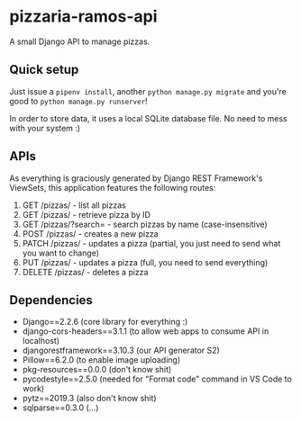 # pizzaria-ramos-api

A small Django API to manage pizzas.

## Quick setup

Just issue a `pipenv install`, another `python manage.py migrate` and you're
good to `python manage.py runserver`!

In order to store data, it uses a local SQLite database file. No need to
mess with your system :)

## APIs

As everything is graciously generated by Django REST Framework's ViewSets, this application features the following routes:

1. GET /pizzas/ - list all pizzas
2. GET /pizzas/<insert-pizza-id> - retrieve pizza by ID
3. GET /pizzas/?search=<insert-pizza-name> - search pizzas by name (case-insensitive)
4. POST /pizzas/ - creates a new pizza
5. PATCH /pizzas/<insert-pizza-id> - updates a pizza (partial, you just need to send what you want to change)
6. PUT /pizzas/<insert-pizza-id> - updates a pizza (full, you need to send everything)
7. DELETE /pizzas/<insert-pizza-id> - deletes a pizza

## Dependencies

- Django==2.2.6 (core library for everything :)
- django-cors-headers==3.1.1 (to allow web apps to consume API in localhost)
- djangorestframework==3.10.3 (our API generator S2)
- Pillow==6.2.0 (to enable image uploading)
- pkg-resources==0.0.0 (don't know shit)
- pycodestyle==2.5.0 (needed for "Format code" command in VS Code to work)
- pytz==2019.3 (also don't know shit)
- sqlparse==0.3.0 (...)
